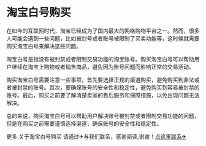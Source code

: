 # 淘宝白号购买

在如今的互联网时代，淘宝已经成为了国内最大的网络购物平台之一。然而，很多人可能会遇到一些问题，比如被封号或者账号被限制了买卖功能等，这时候就需要购买淘宝白号来解决这些问题。

淘宝白号是指没有被封禁或者限制交易功能的淘宝账号。购买淘宝白号可以帮助用户继续在淘宝上购物或者销售商品，避免因为账号问题而影响正常的交易活动。

购买淘宝白号需要注意一些事项，首先要选择正规的渠道购买，避免购买到非法或者被封禁的账号。其次，要确保账号的安全性和稳定性，避免购买到容易被封禁的账号。最后，购买之前要了解清楚卖家的售后服务和保障措施，以免出现问题无法解决。

总的来说，购买淘宝白号可以帮助用户解决账号被封禁或者限制交易功能的问题，但是在购买之前需要谨慎选择渠道，确保账号的安全性和稳定性。

更多 关于淘宝白号购买 请通过✈与我们联系，感谢阅读,谢谢！[点这里联系✈](https://bbs.k02.cc)